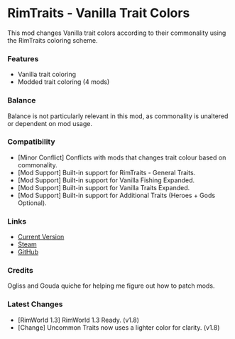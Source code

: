 # RimTraits - Vanilla Trait Colors

This mod changes Vanilla trait colors according to their commonality using the RimTraits coloring scheme.

### Features

- Vanilla trait coloring
- Modded trait coloring (4 mods)

### Balance

Balance is not particularly relevant in this mod, as commonality is unaltered or dependent on mod usage.

### Compatibility

- [Minor Conflict] Conflicts with mods that changes trait colour based on commonality.
- [Mod Support] Built-in support for RimTraits - General Traits.
- [Mod Support] Built-in support for Vanilla Fishing Expanded.
- [Mod Support] Built-in support for Vanilla Traits Expanded.
- [Mod Support] Built-in support for Additional Traits (Heroes + Gods Optional).

### Links

- [Current Version](https://github.com/Sierra0003/RimTraits---Vanilla-Trait-Colors/releases/tag/v1.8)
- [Steam](https://steamcommunity.com/sharedfiles/filedetails/?id=2244594116)
- [GitHub](https://github.com/Sierra0003/RimTraits---Vanilla-Trait-Colors)

### Credits

Ogliss and Gouda quiche for helping me figure out how to patch mods.

### Latest Changes

- [RimWorld 1.3] RimWorld 1.3 Ready. (v1.8)
- [Change] Uncommon Traits now uses a lighter color for clarity. (v1.8)